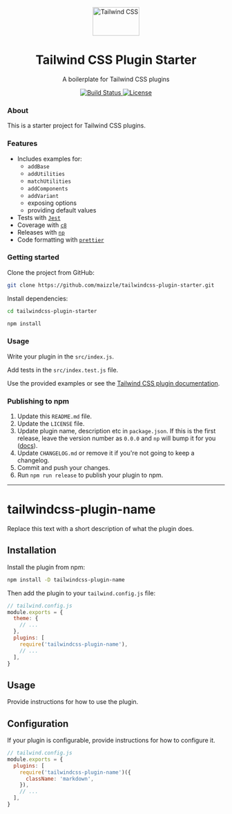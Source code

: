 <div align="center">
  <img src="./.github/tailwindcss-mark.svg" alt="Tailwind CSS" width="108" height="66">
  <h1>Tailwind CSS Plugin Starter</h1>
  <p>A boilerplate for Tailwind CSS plugins</p>

  <p>
    <a href="https://github.com/cossssmin/tailwindcss-plugin-starter/actions">
      <img src="https://github.com/cossssmin/tailwindcss-plugin-starter/actions/workflows/nodejs.yml/badge.svg" alt="Build Status">
    </a>
    <a href="https://github.com/cossssmin/tailwindcss-plugin-starter/blob/main/LICENSE">
      <img src="https://img.shields.io/github/license/maizzle/tailwindcss-plugin-starter" alt="License">
    </a>
  </p>
</div>

### About

This is a starter project for Tailwind CSS plugins.

### Features

- Includes examples for:
  - `addBase`
  - `addUtilities`
  - `matchUtilities`
  - `addComponents`
  - `addVariant`
  - exposing options
  - providing default values
- Tests with [`Jest`](https://jestjs.io/)
- Coverage with [`c8`](https://github.com/bcoe/c8)
- Releases with [`np`](https://github.com/sindresorhus/np)
- Code formatting with [`prettier`](https://prettier.io/)

### Getting started

Clone the project from GitHub:

```sh
git clone https://github.com/maizzle/tailwindcss-plugin-starter.git
```

Install dependencies:

```sh
cd tailwindcss-plugin-starter

npm install
```

### Usage

Write your plugin in the `src/index.js`.

Add tests in the `src/index.test.js` file.

Use the provided examples or see the [Tailwind CSS plugin documentation](https://tailwindcss.com/docs/plugins).

### Publishing to npm

1. Update this `README.md` file.
1. Update the `LICENSE` file.
1. Update plugin name, description etc in `package.json`. If this is the first release, leave the version number as `0.0.0` and `np` will bump it for you ([docs](https://github.com/sindresorhus/np#initial-version)).
1. Update `CHANGELOG.md` or remove it if you're not going to keep a changelog.
1. Commit and push your changes.
1. Run `npm run release` to publish your plugin to npm.

---

# tailwindcss-plugin-name

Replace this text with a short description of what the plugin does.

## Installation

Install the plugin from npm:

```sh
npm install -D tailwindcss-plugin-name
```

Then add the plugin to your `tailwind.config.js` file:

```js
// tailwind.config.js
module.exports = {
  theme: {
    // ...
  },
  plugins: [
    require('tailwindcss-plugin-name'),
    // ...
  ],
}
```

## Usage

Provide instructions for how to use the plugin.

## Configuration

If your plugin is configurable, provide instructions for how to configure it.

```js
// tailwind.config.js
module.exports = {
  plugins: [
    require('tailwindcss-plugin-name')({
      className: 'markdown',
    }),
    // ...
  ],
}
```
